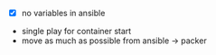 
- [x] no variables in ansible
- single play for container start
- move as much as possible from ansible -> packer